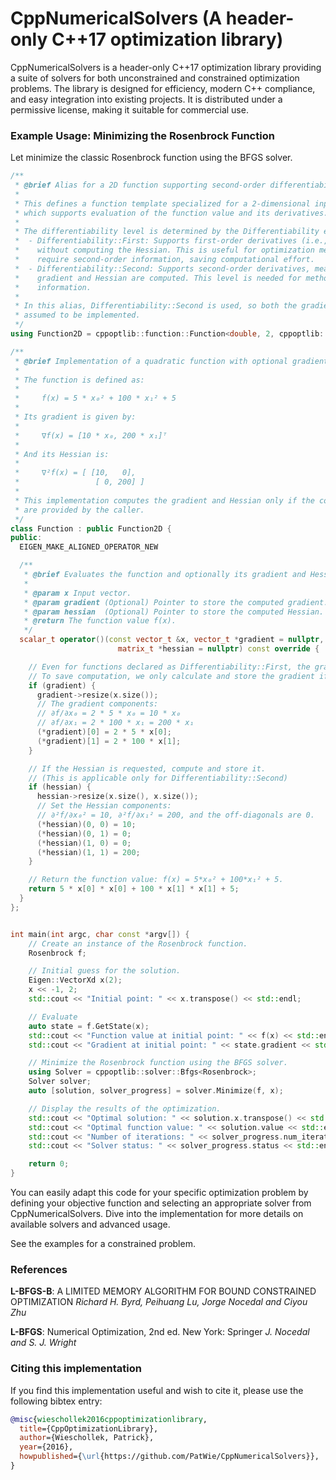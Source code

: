 # CppNumericalSolvers (A header-only C++17 optimization library)

CppNumericalSolvers is a header-only C++17 optimization library providing a
suite of solvers for both unconstrained and constrained optimization problems.
The library is designed for efficiency, modern C++ compliance, and easy
integration into existing projects. It is distributed under a permissive
license, making it suitable for commercial use.

### Example Usage: Minimizing the Rosenbrock Function

Let minimize the classic Rosenbrock function using the BFGS solver.

```cpp
/**
 * @brief Alias for a 2D function supporting second-order differentiability in cppoptlib.
 *
 * This defines a function template specialized for a 2-dimensional input vector,
 * which supports evaluation of the function value and its derivatives.
 *
 * The differentiability level is determined by the Differentiability enum:
 *  - Differentiability::First: Supports first-order derivatives (i.e., the gradient)
 *    without computing the Hessian. This is useful for optimization methods that do not
 *    require second-order information, saving computational effort.
 *  - Differentiability::Second: Supports second-order derivatives, meaning that both the
 *    gradient and Hessian are computed. This level is needed for methods that rely on curvature
 *    information.
 *
 * In this alias, Differentiability::Second is used, so both the gradient and Hessian are
 * assumed to be implemented.
 */
using Function2D = cppoptlib::function::Function<double, 2, cppoptlib::function::Differentiability::Second>;

/**
 * @brief Implementation of a quadratic function with optional gradient and Hessian computation.
 *
 * The function is defined as:
 *
 *     f(x) = 5 * x₀² + 100 * x₁² + 5
 *
 * Its gradient is given by:
 *
 *     ∇f(x) = [10 * x₀, 200 * x₁]ᵀ
 *
 * And its Hessian is:
 *
 *     ∇²f(x) = [ [10,   0],
 *                 [ 0, 200] ]
 *
 * This implementation computes the gradient and Hessian only if the corresponding pointers
 * are provided by the caller.
 */
class Function : public Function2D {
public:
  EIGEN_MAKE_ALIGNED_OPERATOR_NEW

  /**
   * @brief Evaluates the function and optionally its gradient and Hessian.
   *
   * @param x Input vector.
   * @param gradient (Optional) Pointer to store the computed gradient.
   * @param hessian  (Optional) Pointer to store the computed Hessian.
   * @return The function value f(x).
   */
  scalar_t operator()(const vector_t &x, vector_t *gradient = nullptr,
                        matrix_t *hessian = nullptr) const override {

    // Even for functions declared as Differentiability::First, the gradient is not always required.
    // To save computation, we only calculate and store the gradient if a non-null pointer is provided.
    if (gradient) {
      gradient->resize(x.size());
      // The gradient components:
      // ∂f/∂x₀ = 2 * 5 * x₀ = 10 * x₀
      // ∂f/∂x₁ = 2 * 100 * x₁ = 200 * x₁
      (*gradient)[0] = 2 * 5 * x[0];
      (*gradient)[1] = 2 * 100 * x[1];
    }

    // If the Hessian is requested, compute and store it.
    // (This is applicable only for Differentiability::Second)
    if (hessian) {
      hessian->resize(x.size(), x.size());
      // Set the Hessian components:
      // ∂²f/∂x₀² = 10, ∂²f/∂x₁² = 200, and the off-diagonals are 0.
      (*hessian)(0, 0) = 10;
      (*hessian)(0, 1) = 0;
      (*hessian)(1, 0) = 0;
      (*hessian)(1, 1) = 200;
    }

    // Return the function value: f(x) = 5*x₀² + 100*x₁² + 5.
    return 5 * x[0] * x[0] + 100 * x[1] * x[1] + 5;
  }
};


int main(int argc, char const *argv[]) {
    // Create an instance of the Rosenbrock function.
    Rosenbrock f;

    // Initial guess for the solution.
    Eigen::VectorXd x(2);
    x << -1, 2;
    std::cout << "Initial point: " << x.transpose() << std::endl;

    // Evaluate
    auto state = f.GetState(x);
    std::cout << "Function value at initial point: " << f(x) << std::endl;
    std::cout << "Gradient at initial point: " << state.gradient << std::endl;

    // Minimize the Rosenbrock function using the BFGS solver.
    using Solver = cppoptlib::solver::Bfgs<Rosenbrock>;
    Solver solver;
    auto [solution, solver_progress] = solver.Minimize(f, x);

    // Display the results of the optimization.
    std::cout << "Optimal solution: " << solution.x.transpose() << std::endl;
    std::cout << "Optimal function value: " << solution.value << std::endl;
    std::cout << "Number of iterations: " << solver_progress.num_iterations << std::endl;
    std::cout << "Solver status: " << solver_progress.status << std::endl;

    return 0;
}
```

You can easily adapt this code for your specific optimization problem by
defining your objective function and selecting an appropriate solver from
CppNumericalSolvers. Dive into the implementation for more details on available
solvers and advanced usage.


See the examples for a constrained problem.

### References

**L-BFGS-B**: A LIMITED MEMORY ALGORITHM FOR BOUND CONSTRAINED OPTIMIZATION
_Richard H. Byrd, Peihuang Lu, Jorge Nocedal and Ciyou Zhu_

**L-BFGS**: Numerical Optimization, 2nd ed. New York: Springer
_J. Nocedal and S. J. Wright_

### Citing this implementation

If you find this implementation useful and wish to cite it, please use the following bibtex entry:

```bibtex
@misc{wieschollek2016cppoptimizationlibrary,
  title={CppOptimizationLibrary},
  author={Wieschollek, Patrick},
  year={2016},
  howpublished={\url{https://github.com/PatWie/CppNumericalSolvers}},
}
```
